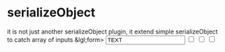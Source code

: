 # serializeObject
it is not just another serializeObject plugin, it extend simple serializeObject to catch array of inputs
&lgl;form>
<input type="text" name="INP_T" value="TEXT">
<input type="checkbox" name="INP_CH[A]" value="1">
<input type="checkbox" name="INP_CH[B]" value="2">
<input type="checkbox" name="INP_CH[C]" value="3">
</form>

<script>
var s = $('form').serializeObject();
/*
s = {
  "INP_T" : "TEXT",
  "INP_CH" : {
    "A":"1",
    "B":"2",
    "C":"3"
  }
};
*/
</script>


